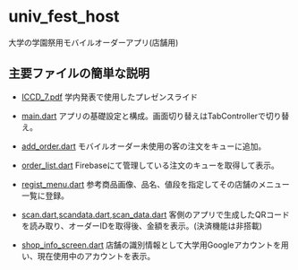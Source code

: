 # univ_fest_host
大学の学園祭用モバイルオーダーアプリ(店舗用)
## 主要ファイルの簡単な説明
- [ICCD_7.pdf](ICCD_7.pdf)
    学内発表で使用したプレゼンスライド

- [main.dart](univ_fest_host/lib/main.dart)
    アプリの基礎設定と構成。画面切り替えはTabControllerで切り替え。
- [add_order.dart](univ_fest_host/lib/screens/add_order.dart)
    モバイルオーダー未使用の客の注文をキューに追加。
- [order_list.dart](univ_fest_host/lib/screens/order_list.dart)
    Firebaseにて管理している注文のキューを取得して表示。
- [regist_menu.dart](univ_fest_host/lib/screens/regist_menu.dart)
    参考商品画像、品名、値段を指定してその店舗のメニュー一覧に登録。
- [scan.dart](univ_fest_host/lib/screens/scan.dart),[scandata.dart](univ_fest_host/lib/screens/scandata.dart),[scan_data.dart](univ_fest_host/lib/screens/widgets/scan_data.dart)
    客側のアプリで生成したQRコードを読み取り、オーダーIDを取得後、金額を表示。(決済機能は非搭載)
- [shop_info_screen.dart](univ_fest_host/lib/screens/shop_info_screen.dart)
    店舗の識別情報として大学用Googleアカウントを用い、現在使用中のアカウントを表示。